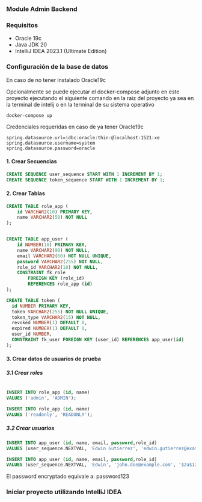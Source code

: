 ### Module Admin Backend

### Requisitos
- Oracle 19c
- Java JDK 20
- IntelliJ IDEA 2023.1 (Ultimate Edition)

### Configuración de la base de datos
En caso de no tener instalado Oracle19c

Opcionalmente se puede ejecutar el docker-compose adjunto en este proyecto
ejecutando el siguiente comando en la raiz del proyecto ya sea en la terminal de intelij o en la terminal de su sistema operativo

```shell
docker-compose up
```

Credenciales requeridas en caso de ya tener Oracle19c

```shell
spring.datasource.url=jdbc:oracle:thin:@localhost:1521:xe
spring.datasource.username=system
spring.datasource.password=oracle
```

#### 1. Crear Secuencias

```sql
CREATE SEQUENCE user_sequence START WITH 1 INCREMENT BY 1;
CREATE SEQUENCE token_sequence START WITH 1 INCREMENT BY 1;
```

#### 2. Crear Tablas

```sql
CREATE TABLE role_app (
    id VARCHAR2(10) PRIMARY KEY,
    name VARCHAR2(50) NOT NULL
);


CREATE TABLE app_user (
    id NUMBER(10) PRIMARY KEY,
    name VARCHAR2(90) NOT NULL,
    email VARCHAR2(60) NOT NULL UNIQUE,
    password VARCHAR2(255) NOT NULL,
    role_id VARCHAR2(10) NOT NULL,
    CONSTRAINT fk_role
        FOREIGN KEY (role_id)
        REFERENCES role_app (id)
);

CREATE TABLE token (
  id NUMBER PRIMARY KEY,
  token VARCHAR2(255) NOT NULL UNIQUE,
  token_type VARCHAR2(15) NOT NULL,
  revoked NUMBER(1) DEFAULT 0,
  expired NUMBER(1) DEFAULT 0,
  user_id NUMBER,
  CONSTRAINT fk_user FOREIGN KEY (user_id) REFERENCES app_user(id)
);
```

#### 3. Crear datos de usuarios de prueba


##### 3.1 Crear roles

```sql

INSERT INTO role_app (id, name)
VALUES ('admin', 'ADMIN');

INSERT INTO role_app (id, name)
VALUES ('readonly', 'READONLY');

```

##### 3.2 Crear usuarios

```sql
INSERT INTO app_user (id, name, email, password,role_id)
VALUES (user_sequence.NEXTVAL, 'Edwin Gutierrez', 'edwin.gutierrez@example.com', '$2a$12$T6ptiROxa1eMgpqEx1HKcOXo/BWUhS5tdFcJWB/HO3i8wEp9Lr06K','admin');

INSERT INTO app_user (id, name, email, password,role_id)
VALUES (user_sequence.NEXTVAL, 'Edwin', 'john.doe@example.com', '$2a$12$T6ptiROxa1eMgpqEx1HKcOXo/BWUhS5tdFcJWB/HO3i8wEp9Lr06K','readonly');

```

El password encryptado equivale a: password123


### Iniciar proyecto utilizando IntelliJ IDEA

